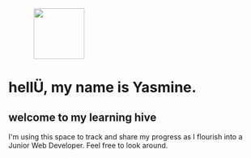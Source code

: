 <img src="https://image.flaticon.com/icons/svg/459/459830.svg" width="100" height="100" style="vertical-align:middle;margin:0px 50px">
 <h1>hellÜ, my name is Yasmine.</h1>
  <h2>welcome to my learning hive</h2>
<p>I'm using this space to track and share my progress as I flourish into a Junior Web Developer. Feel free to look around.</p>
